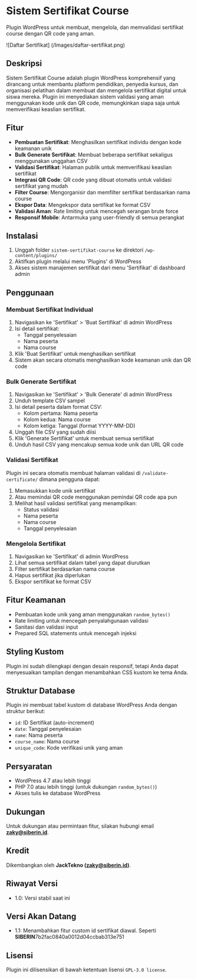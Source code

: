 # Sistem Sertifikat Course

Plugin WordPress untuk membuat, mengelola, dan memvalidasi sertifikat course dengan QR code yang aman.

![Daftar Sertifikat] (/Images/daftar-sertifikat.png)

## Deskripsi

Sistem Sertifikat Course adalah plugin WordPress komprehensif yang dirancang untuk membantu platform pendidikan, penyedia kursus, dan organisasi pelatihan dalam membuat dan mengelola sertifikat digital untuk siswa mereka. Plugin ini menyediakan sistem validasi yang aman menggunakan kode unik dan QR code, memungkinkan siapa saja untuk memverifikasi keaslian sertifikat.

## Fitur

- **Pembuatan Sertifikat**: Menghasilkan sertifikat individu dengan kode keamanan unik
- **Bulk Generate Sertifikat**: Membuat beberapa sertifikat sekaligus menggunakan unggahan CSV
- **Validasi Sertifikat**: Halaman publik untuk memverifikasi keaslian sertifikat
- **Integrasi QR Code**: QR code yang dibuat otomatis untuk validasi sertifikat yang mudah
- **Filter Course**: Mengorganisir dan memfilter sertifikat berdasarkan nama course
- **Ekspor Data**: Mengekspor data sertifikat ke format CSV
- **Validasi Aman**: Rate limiting untuk mencegah serangan brute force
- **Responsif Mobile**: Antarmuka yang user-friendly di semua perangkat

## Instalasi

1. Unggah folder `sistem-sertifikat-course` ke direktori `/wp-content/plugins/`
2. Aktifkan plugin melalui menu 'Plugins' di WordPress
3. Akses sistem manajemen sertifikat dari menu 'Sertifikat' di dashboard admin

## Penggunaan

### Membuat Sertifikat Individual

1. Navigasikan ke 'Sertifikat' > 'Buat Sertifikat' di admin WordPress
2. Isi detail sertifikat:
   - Tanggal penyelesaian
   - Nama peserta
   - Nama course
3. Klik 'Buat Sertifikat' untuk menghasilkan sertifikat
4. Sistem akan secara otomatis menghasilkan kode keamanan unik dan QR code

### Bulk Generate Sertifikat

1. Navigasikan ke 'Sertifikat' > 'Bulk Generate' di admin WordPress
2. Unduh template CSV sampel
3. Isi detail peserta dalam format CSV:
   - Kolom pertama: Nama peserta
   - Kolom kedua: Nama course
   - Kolom ketiga: Tanggal (format YYYY-MM-DD)
4. Unggah file CSV yang sudah diisi
5. Klik 'Generate Sertifikat' untuk membuat semua sertifikat
6. Unduh hasil CSV yang mencakup semua kode unik dan URL QR code

### Validasi Sertifikat

Plugin ini secara otomatis membuat halaman validasi di `/validate-certificate/` dimana pengguna dapat:

1. Memasukkan kode unik sertifikat
2. Atau memindai QR code menggunakan pemindai QR code apa pun
3. Melihat hasil validasi sertifikat yang menampilkan:
   - Status validasi
   - Nama peserta
   - Nama course
   - Tanggal penyelesaian

### Mengelola Sertifikat

1. Navigasikan ke 'Sertifikat' di admin WordPress
2. Lihat semua sertifikat dalam tabel yang dapat diurutkan
3. Filter sertifikat berdasarkan nama course
4. Hapus sertifikat jika diperlukan
5. Ekspor sertifikat ke format CSV

## Fitur Keamanan

- Pembuatan kode unik yang aman menggunakan `random_bytes()`
- Rate limiting untuk mencegah penyalahgunaan validasi
- Sanitasi dan validasi input
- Prepared SQL statements untuk mencegah injeksi

## Styling Kustom

Plugin ini sudah dilengkapi dengan desain responsif, tetapi Anda dapat menyesuaikan tampilan dengan menambahkan CSS kustom ke tema Anda.

## Struktur Database

Plugin ini membuat tabel kustom di database WordPress Anda dengan struktur berikut:

- `id`: ID Sertifikat (auto-increment)
- `date`: Tanggal penyelesaian
- `name`: Nama peserta
- `course_name`: Nama course
- `unique_code`: Kode verifikasi unik yang aman

## Persyaratan

- WordPress 4.7 atau lebih tinggi
- PHP 7.0 atau lebih tinggi (untuk dukungan `random_bytes()`)
- Akses tulis ke database WordPress

## Dukungan

Untuk dukungan atau permintaan fitur, silakan hubungi email **[zaky@siberin.id](mailto:zaky@siberin.id)**.

## Kredit

Dikembangkan oleh **JackTekno ([zaky@siberin.id](mailto:zaky@siberin.id))**.

## Riwayat Versi

- 1.0: Versi stabil saat ini

## Versi Akan Datang

- 1.1: Menambahkan fitur custom id sertifikat diawal. Seperti **SIBERIN**7b2fac0840a0012d04ccbab313e751

## Lisensi

Plugin ini dilisensikan di bawah ketentuan lisensi `GPL-3.0 license`.
